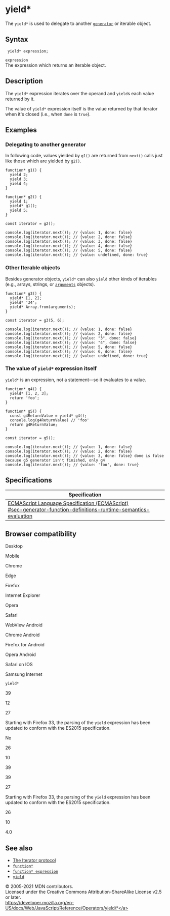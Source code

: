 # yield\*

The `yield*` is used to delegate to another [`generator`](../statements/function*) or iterable object.

## Syntax

     yield* expression;

`expression`  
The expression which returns an iterable object.

## Description

The `yield*` expression iterates over the operand and `yield`s each value returned by it.

The value of `yield*` expression itself is the value returned by that iterator when it's closed (i.e., when `done` is `true`).

## Examples

### Delegating to another generator

In following code, values yielded by `g1()` are returned from `next()` calls just like those which are yielded by `g2()`.

    function* g1() {
      yield 2;
      yield 3;
      yield 4;
    }

    function* g2() {
      yield 1;
      yield* g1();
      yield 5;
    }

    const iterator = g2();

    console.log(iterator.next()); // {value: 1, done: false}
    console.log(iterator.next()); // {value: 2, done: false}
    console.log(iterator.next()); // {value: 3, done: false}
    console.log(iterator.next()); // {value: 4, done: false}
    console.log(iterator.next()); // {value: 5, done: false}
    console.log(iterator.next()); // {value: undefined, done: true}

### Other Iterable objects

Besides generator objects, `yield*` can also `yield` other kinds of iterables (e.g., arrays, strings, or [`arguments`](../functions/arguments) objects).

    function* g3() {
      yield* [1, 2];
      yield* '34';
      yield* Array.from(arguments);
    }

    const iterator = g3(5, 6);

    console.log(iterator.next()); // {value: 1, done: false}
    console.log(iterator.next()); // {value: 2, done: false}
    console.log(iterator.next()); // {value: "3", done: false}
    console.log(iterator.next()); // {value: "4", done: false}
    console.log(iterator.next()); // {value: 5, done: false}
    console.log(iterator.next()); // {value: 6, done: false}
    console.log(iterator.next()); // {value: undefined, done: true}

### The value of `yield*` expression itself

`yield*` is an expression, not a statement—so it evaluates to a value.

    function* g4() {
      yield* [1, 2, 3];
      return 'foo';
    }

    function* g5() {
      const g4ReturnValue = yield* g4();
      console.log(g4ReturnValue) // 'foo'
      return g4ReturnValue;
    }

    const iterator = g5();

    console.log(iterator.next()); // {value: 1, done: false}
    console.log(iterator.next()); // {value: 2, done: false}
    console.log(iterator.next()); // {value: 3, done: false} done is false because g5 generator isn't finished, only g4
    console.log(iterator.next()); // {value: 'foo', done: true}

## Specifications

<table><thead><tr class="header"><th>Specification</th></tr></thead><tbody><tr class="odd"><td><a href="https://tc39.es/ecma262/#sec-generator-function-definitions-runtime-semantics-evaluation">ECMAScript Language Specification (ECMAScript)<br />
<span class="small">#sec-generator-function-definitions-runtime-semantics-evaluation</span></a></td></tr></tbody></table>

## Browser compatibility

Desktop

Mobile

Chrome

Edge

Firefox

Internet Explorer

Opera

Safari

WebView Android

Chrome Android

Firefox for Android

Opera Android

Safari on IOS

Samsung Internet

`yield*`

39

12

27

Starting with Firefox 33, the parsing of the `yield` expression has been updated to conform with the ES2015 specification.

No

26

10

39

39

27

Starting with Firefox 33, the parsing of the `yield` expression has been updated to conform with the ES2015 specification.

26

10

4.0

## See also

-   [The Iterator protocol](../iteration_protocols)
-   [`function*`](../statements/function*)
-   [`function* expression`](function*)
-   [`yield`](yield)

© 2005-2021 MDN contributors.  
Licensed under the Creative Commons Attribution-ShareAlike License v2.5 or later.  
<a href="https://developer.mozilla.org/en-US/docs/Web/JavaScript/Reference/Operators/yield*" class="_attribution-link">https://developer.mozilla.org/en-US/docs/Web/JavaScript/Reference/Operators/yield\*</a>
